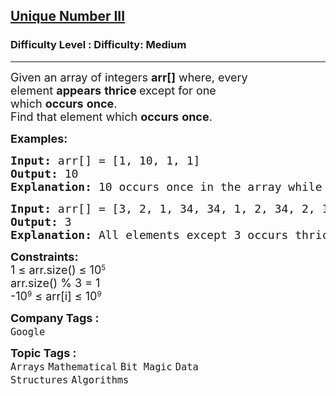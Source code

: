 <h2><a href="https://www.geeksforgeeks.org/problems/find-element-occuring-once-when-all-other-are-present-thrice/1?_gl=1*olc0g5*_up*MQ..*_gs*MQ..&gclid=CjwKCAjwn6LABhBSEiwAsNJrjuE_0P9lMtQuXvzARvgVR6Tofyo_tRX4kZuS9e_fy0p3f1V51DnBZhoCKmYQAvD_BwE&gbraid=0AAAAAC9yBkDqLQjO9BONlOTP_a_a6SZDV">Unique Number III</a></h2><h3>Difficulty Level : Difficulty: Medium</h3><hr><div class="problems_problem_content__Xm_eO"><p><span style="font-size: 18px;">Given an array of integers&nbsp;<strong>arr[]</strong>&nbsp;where,&nbsp;every element&nbsp;<strong>appears</strong>&nbsp;<strong>thrice&nbsp;</strong>except for one which&nbsp;<strong>occurs</strong>&nbsp;<strong>once</strong>.</span><br><span style="font-size: 18px;">Find that element which&nbsp;<strong>occurs</strong>&nbsp;<strong>once</strong>.</span></p>
<p><span style="font-size: 18px;"><strong>Examples:</strong></span></p>
<pre><span style="font-size: 18px;"><strong>Input: </strong>arr[] = [1, 10, 1, 1]
<strong>Output: </strong>10<strong>
Explanation: </strong>10 occurs once in the array while the other element 1 occurs thrice.</span>
</pre>
<pre><span style="font-size: 18px;"><strong>Input: </strong>arr[] = [3, 2, 1, 34, 34, 1, 2, 34, 2, 1]
<strong>Output: </strong>3<strong>
Explanation: </strong>All elements except 3 occurs thrice in the array.</span></pre>
<p><span style="font-size: 18px;"><strong>Constraints:<br></strong>1&nbsp;</span><span style="font-size: 18px;">≤ </span><span style="font-size: 18px;">arr.size()&nbsp;</span><span style="font-size: 18px;">≤&nbsp;</span><span style="font-size: 18px;">10</span><sup>5<br></sup><span style="font-size: 18px;">arr.size() % 3 = 1</span><sup><br></sup><span style="font-size: 18px;">-10</span><sup>9</sup><span style="font-size: 18px;">&nbsp;≤ arr[i] ≤ 10</span><sup>9</sup></p></div><p><span style=font-size:18px><strong>Company Tags : </strong><br><code>Google</code>&nbsp;<br><p><span style=font-size:18px><strong>Topic Tags : </strong><br><code>Arrays</code>&nbsp;<code>Mathematical</code>&nbsp;<code>Bit Magic</code>&nbsp;<code>Data Structures</code>&nbsp;<code>Algorithms</code>&nbsp;